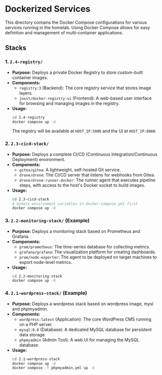 # Dockerized Services

This directory contains the Docker Compose configurations for various services running in the homelab. Using Docker Compose allows for easy definition and management of multi-container applications.

## Stacks

### 1. `2.4-registry/`
- **Purpose:** Deploys a private Docker Registry to store custom-built container images.
- **Components:**
  - `registry:3` (Backend): The core registry service that stores image layers.
  - `joxit/docker-registry-ui` (Frontend): A web-based user interface for browsing and managing images in the registry.
- **Usage:**
  ```bash
  cd 2.4-registry
  docker compose up -d
  ```
  The registry will be available at `HOST_IP:5000` and the UI at `HOST_IP:8080`.

### 2. `2.3-cicd-stack/`
- **Purpose:** Deploys a complete CI/CD (Continuous Integration/Continuous Deployment) environment.
- **Components:**
  - `gitea/gitea`: A lightweight, self-hosted Git service.
  - `drone/drone`: The CI/CD server that listens for webhooks from Gitea.
  - `drone/drone-runner-docker`: The runner agent that executes pipeline steps, with access to the host's Docker socket to build images.
- **Usage:**
  ```bash
  cd 2.3-cicd-stack
  # Update environment variables in docker-compose.yml first
  docker compose up -d
  ```

### 3. `2.2-monitoring-stack/` (Example)
- **Purpose:** Deploys a monitoring stack based on Prometheus and Grafana.
- **Components:**
  - `prom/prometheus`: The time-series database for collecting metrics.
  - `grafana/grafana`: The visualization platform for creating dashboards.
  - `prom/node-exporter`: The agent to be deployed on target machines to export node-level metrics.
- **Usage:**
  ```bash
  cd 2.2-monitoring-stack
  docker compose up -d
  ```

### 4. `2.1-wordpress-stack/` (Example)
- **Purpose:** Deploys a wordpress stack based on wordpress image, mysl and phpmyadmin.
- **Components:**
  - `wordpress:latest` (Application): The core WordPress CMS running on a PHP server.
  - `mysql:8.0` (Database): A dedicated MySQL database for persistent data storage.
  - `phpmyadmin` (Admin Tool): A web UI for managing the MySQL database.
- **Usage:**
  ```bash
  cd 2.1-wordpress-stack
  docker compose up -d
  docker compose -f phpmyadmin.yml up -d
  ```
